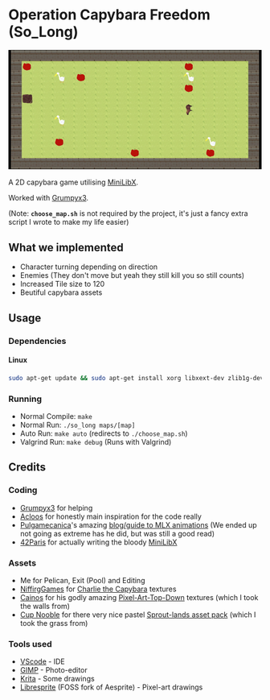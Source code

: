# Operation Capybara Freedom (So_Long)

![Alt Text](./screenshots/FreeCapybara!.gif)

A 2D capybara game utilising [MiniLibX](https://github.com/42Paris/minilibx-linux).

Worked with [Grumpyx3](https://github.com/Grumpyx3).

(Note: **`choose_map.sh`** is not required by the project, it's just a fancy extra script I wrote to make my life easier)

## What we implemented

- Character turning depending on direction
- Enemies (They don't move but yeah they still kill you so still counts)
- Increased Tile size to 120
- Beutiful capybara assets

## Usage

### Dependencies

#### Linux

```bash
sudo apt-get update && sudo apt-get install xorg libxext-dev zlib1g-dev libbsd-dev
```

### Running

- Normal Compile: `make`
- Normal Run: `./so_long maps/[map]`
- Auto Run: `make auto` (redirects to `./choose_map.sh`)
- Valgrind Run: `make debug` (Runs with Valgrind)

## Credits

### Coding

- [Grumpyx3](https://github.com/Grumpyx3) for helping
- [Acloos](https://gitlab.com/42_cursus1/so_long/) for honestly main inspiration for the code really
- [Pulgamecanica](https://github.com/pulgamecanica)'s amazing [blog/guide to MLX animations](https://pulgamecanica.herokuapp.com/posts/mlx-animations) (We ended up not going as extreme has he did, but was still a good read)
- [42Paris](https://github.com/42Paris) for actually writing the bloody [MiniLibX](https://github.com/42Paris/minilibx-linux)

### Assets

- Me for Pelican, Exit (Pool) and Editing
- [NiffirgGames](https://niffirggames.itch.io/) for [Charlie the Capybara](https://niffirggames.itch.io/charliethecapybara) textures
- [Cainos](https://cainos.itch.io/) for his godly amazing [Pixel-Art-Top-Down](https://cainos.itch.io/pixel-art-top-down-basic) textures (which I took the walls from)
- [Cup Nooble](https://cupnooble.itch.io/) for there very nice pastel [Sprout-lands asset pack](https://cupnooble.itch.io/sprout-lands-asset-pack) (which I took the grass from)

### Tools used

- [VScode](https://code.visualstudio.com/) - IDE
- [GIMP](https://www.gimp.org/) - Photo-editor
- [Krita](https://krita.org/en/) - Some drawings
- [Libresprite](https://libresprite.github.io/#!/) (FOSS fork of Aesprite) - Pixel-art drawings
